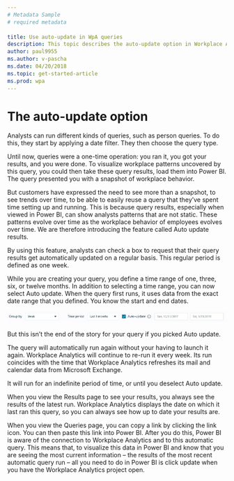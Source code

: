 ```yaml
---
# Metadata Sample
# required metadata

title: Use auto-update in WpA queries 
description: This topic describes the auto-update option in Workplace Analytics queries.     
author: paul9955
ms.author: v-pascha
ms.date: 04/20/2018
ms.topic: get-started-article
ms.prod: wpa
---
```


# The auto-update option

Analysts can run different kinds of queries, such as person queries. To do this, they start by applying a date filter. They then choose the query type.

Until now, queries were a one-time operation: you ran it, you got your results, and you were done. To visualize workplace patterns uncovered by this query, you could then take these query results, load them into Power BI. The query presented you with a snapshot of workplace behavior. 

But customers have expressed the need to see more than a snapshot, to see trends over time, to be able to easily reuse a query that they’ve spent time setting up and running. This is because query results, especially when viewed in Power BI, can show analysts patterns that are not static. These patterns evolve over time as the workplace behavior of employees evolves over time. We are therefore introducing the feature called Auto update results.

By using this feature, analysts can check a box to request that their query results get automatically updated on a regular basis. This regular period is defined as one week.

While you are creating your query, you define a time range of one, three, six, or twelve months. In addition to selecting a time range, you can now select Auto update.
When the query first runs, it uses data from the exact date range that you defined. You know the start and end dates. 

<img src="../Images/WpA/Tutorials/auto-update-query.png" alt="Setting auto-update for a Workplace Analytics query">

But this isn’t the end of the story for your query if you picked Auto update.

The query will automatically run again without your having to launch it again. Workplace Analytics will continue to re-run it every week. Its run coincides with the time that Workplace Analytics refreshes its mail and calendar data from Microsoft Exchange. 

It will run for an indefinite period of time, or until you deselect Auto update. 

When you view the Results page to see your results, you always see the results of the latest run. Workplace Analytics displays the date on which it last ran this query, so you can always see how up to date your results are. 

When you view the Queries page, you can copy a link by clicking the link icon. You can then paste this link into Power BI. After you do this, Power BI is aware of the connection to Workplace Analytics and to this automatic query. This means that, to visualize this data in Power BI and know that you are seeing the most current information – the results of the most recent automatic query run – all you need to do in Power BI is click update when you have the Workplace Analytics project open. 

